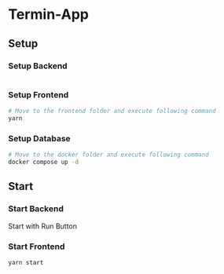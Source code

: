 # Termin-App

## Setup

### Setup Backend

```bash

```

### Setup Frontend

```bash
# Move to the frontend folder and execute following command
yarn
```

### Setup Database

```bash
# Move to the docker folder and execute following command
docker compose up -d
```

## Start

### Start Backend

Start with Run Button

### Start Frontend

```bash
yarn start
```

